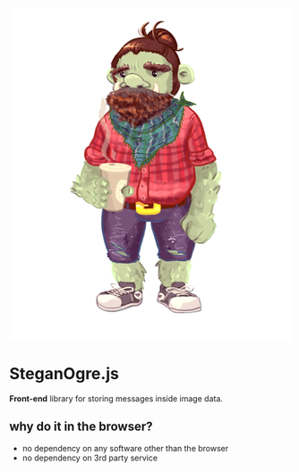 ![mascot](steganogre.png)


# SteganOgre.js

**Front-end** library for storing messages inside image data.

## why do it in the browser?
- no dependency on any software other than the browser
- no dependency on 3rd party service
